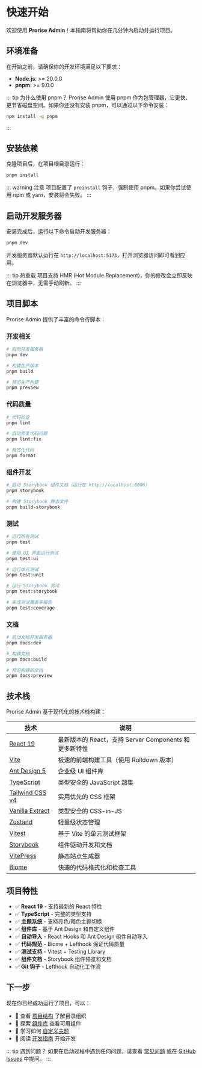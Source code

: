 # 快速开始

欢迎使用 **Prorise Admin**！本指南将帮助你在几分钟内启动并运行项目。

## 环境准备

在开始之前，请确保你的开发环境满足以下要求：

- **Node.js**: >= 20.0.0
- **pnpm**: >= 9.0.0

::: tip 为什么使用 pnpm？
Prorise Admin 使用 pnpm 作为包管理器，它更快、更节省磁盘空间。如果你还没有安装 pnpm，可以通过以下命令安装：

```bash
npm install -g pnpm
```
:::

## 安装依赖

克隆项目后，在项目根目录运行：

```bash
pnpm install
```

::: warning 注意
项目配置了 `preinstall` 钩子，强制使用 pnpm。如果你尝试使用 npm 或 yarn，安装将会失败。
:::

## 启动开发服务器

安装完成后，运行以下命令启动开发服务器：

```bash
pnpm dev
```

开发服务器默认运行在 `http://localhost:5173`，打开浏览器访问即可看到应用。

::: tip 热重载
项目支持 HMR (Hot Module Replacement)，你的修改会立即反映在浏览器中，无需手动刷新。
:::

## 项目脚本

Prorise Admin 提供了丰富的命令行脚本：

### 开发相关

```bash
# 启动开发服务器
pnpm dev

# 构建生产版本
pnpm build

# 预览生产构建
pnpm preview
```

### 代码质量

```bash
# 代码检查
pnpm lint

# 自动修复代码问题
pnpm lint:fix

# 格式化代码
pnpm format
```

### 组件开发

```bash
# 启动 Storybook 组件文档（运行在 http://localhost:6006）
pnpm storybook

# 构建 Storybook 静态文件
pnpm build-storybook
```

### 测试

```bash
# 运行所有测试
pnpm test

# 使用 UI 界面运行测试
pnpm test:ui

# 运行单元测试
pnpm test:unit

# 运行 Storybook 测试
pnpm test:storybook

# 生成测试覆盖率报告
pnpm test:coverage
```

### 文档

```bash
# 启动文档开发服务器
pnpm docs:dev

# 构建文档
pnpm docs:build

# 预览构建的文档
pnpm docs:preview
```

## 技术栈

Prorise Admin 基于现代化的技术栈构建：

| 技术 | 说明 |
|------|------|
| [React 19](https://react.dev/) | 最新版本的 React，支持 Server Components 和更多新特性 |
| [Vite](https://vite.dev/) | 极速的前端构建工具（使用 Rolldown 版本） |
| [Ant Design 5](https://ant.design/) | 企业级 UI 组件库 |
| [TypeScript](https://www.typescriptlang.org/) | 类型安全的 JavaScript 超集 |
| [Tailwind CSS v4](https://tailwindcss.com/) | 实用优先的 CSS 框架 |
| [Vanilla Extract](https://vanilla-extract.style/) | 类型安全的 CSS-in-JS |
| [Zustand](https://zustand-demo.pmnd.rs/) | 轻量级状态管理 |
| [Vitest](https://vitest.dev/) | 基于 Vite 的单元测试框架 |
| [Storybook](https://storybook.js.org/) | 组件驱动开发和文档 |
| [VitePress](https://vitepress.dev/) | 静态站点生成器 |
| [Biome](https://biomejs.dev/) | 快速的代码格式化和检查工具 |

## 项目特性

- ✅ **React 19** - 支持最新的 React 特性
- ✅ **TypeScript** - 完整的类型支持
- ✅ **主题系统** - 支持亮色/暗色主题切换
- ✅ **组件库** - 基于 Ant Design 和自定义组件
- ✅ **自动导入** - React Hooks 和 Ant Design 组件自动导入
- ✅ **代码规范** - Biome + Lefthook 保证代码质量
- ✅ **测试支持** - Vitest + Testing Library
- ✅ **组件文档** - Storybook 组件预览和文档
- ✅ **Git 钩子** - Lefthook 自动化工作流

## 下一步

现在你已经成功运行了项目，可以：

- 📖 查看 [项目结构](/guide/directory-structure) 了解目录组织
- 🎨 探索 [组件库](http://localhost:6006) 查看可用组件
- 🔧 学习如何 [自定义主题](/guide/theme-customization)
- 📝 阅读 [开发指南](/guide/development) 开始开发

::: tip 遇到问题？
如果在启动过程中遇到任何问题，请查看 [常见问题](/guide/faq) 或在 [GitHub Issues](https://github.com/Prorise-cool/Prorise-admin/issues) 中提问。
:::

